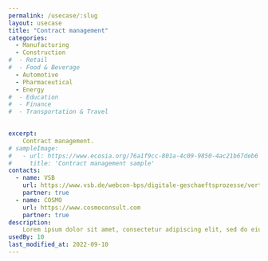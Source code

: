 ```yaml
---
permalink: /usecase/:slug
layout: usecase
title: "Contract management"
categories: 
  - Manufacturing
  - Construction
#  - Retail
#  - Food & Beverage
  - Automotive
  - Pharmaceutical
  - Energy
#  - Education
#  - Finance
#  - Transportation & Travel
 

excerpt: 
    Contract management.
# sampleImage: 
#   - url: https://www.ecosia.org/76a1f9cc-801a-4c09-9850-4ac21b67deb6 
#     title: 'Contract management sample'
contacts: 
  - name: VSB
    url: https://www.vsb.de/webcon-bps/digitale-geschaeftsprozesse/vertragsverwaltung.html
    partner: true
  - name: COSMO
    url: https://www.cosmoconsult.com
    partner: true
description:
    Lorem ipsum dolor sit amet, consectetur adipiscing elit, sed do eiusmod tempor incididunt ut labore et dolore magna aliqua. Ut enim ad minim veniam, quis nostrud exercitation ullamco laboris nisi ut aliquip ex ea commodo consequat. Duis aute irure dolor in reprehenderit in voluptate velit esse cillum dolore eu fugiat nulla pariatur. Excepteur sint occaecat cupidatat non proident, sunt in culpa qui officia deserunt mollit anim id est laborum.
usedBy: 10
last_modified_at: 2022-09-10
---
```


